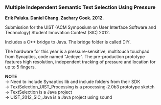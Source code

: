 ### Multiple Independent Semantic Text Selection Using Pressure

**Erik Paluka. Daniel Chang. Zachary Cook. 2012.**

Submission for the UIST (ACM Symposium on User Interface Software and Technology) Student Innovation Contest (SIC) 2012.


Includes a C++ bridge to Java. The bridge folder is called DIY.

The hardware for this year is a pressure-sensitive, multitouch touchpad from Synaptics, code named "Jedeye". The pre-production prototype features high resolution, independent tracking of pressure and location for up to 5 fingers.

**NOTE**   
-> Need to include Synaptics lib and include folders from their SDK  
-> TextSelection_UIST_Processing is a processing-2.0b3 prototype sketch  
-> TextSelection is a Java project  
-> UIST_2012_SIC_Java is a Java project using sound  
